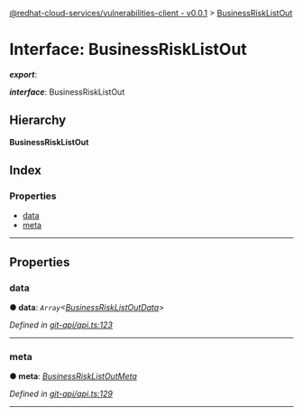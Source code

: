 [@redhat-cloud-services/vulnerabilities-client - v0.0.1](../README.md) > [BusinessRiskListOut](../interfaces/businessrisklistout.md)

# Interface: BusinessRiskListOut

*__export__*: 

*__interface__*: BusinessRiskListOut

## Hierarchy

**BusinessRiskListOut**

## Index

### Properties

* [data](businessrisklistout.md#data)
* [meta](businessrisklistout.md#meta)

---

## Properties

<a id="data"></a>

###  data

**● data**: *`Array`<[BusinessRiskListOutData](businessrisklistoutdata.md)>*

*Defined in [git-api/api.ts:123](https://github.com/RedHatInsights/javascript-clients/blob/master/packages/vulnerabilities/git-api/api.ts#L123)*

___
<a id="meta"></a>

###  meta

**● meta**: *[BusinessRiskListOutMeta](businessrisklistoutmeta.md)*

*Defined in [git-api/api.ts:129](https://github.com/RedHatInsights/javascript-clients/blob/master/packages/vulnerabilities/git-api/api.ts#L129)*

___

